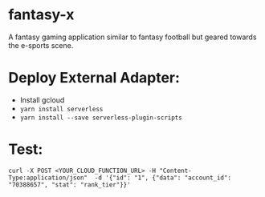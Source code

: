 # fantasy-x

A fantasy gaming application similar to fantasy football but geared towards the e-sports scene.

# Deploy External Adapter:
- Install gcloud
- `yarn install serverless`
- `yarn install --save serverless-plugin-scripts`

# Test:
`curl -X POST <YOUR_CLOUD_FUNCTION_URL>
-H "Content-Type:application/json"  -d '{"id": "1", {"data": "account_id": "70388657", "stat": "rank_tier"}}'`
